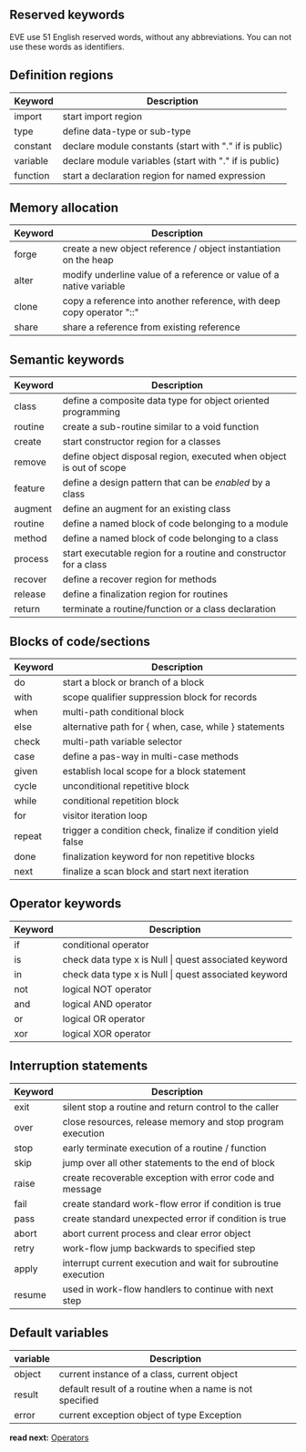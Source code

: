 ## Reserved keywords

EVE use 51 English reserved words, without any abbreviations. You can not use these words as identifiers.


## Definition regions

| Keyword  | Description
|----------|-----------------------------------------------------------------------
| import   | start import region
| type     | define data-type or sub-type 
| constant | declare module constants (start with "." if is public)
| variable | declare module variables (start with "." if is public)
| function | start a declaration region for named expression

## Memory allocation

| Keyword  | Description
|----------|-----------------------------------------------------------------------
| forge    | create a new object reference / object instantiation on the heap
| alter    | modify underline value of a reference or value of a native variable
| clone    | copy a reference into another reference, with deep copy operator "::"
| share    | share  a reference from existing reference

## Semantic keywords

| Keyword  | Description
|----------|-----------------------------------------------------------------------
| class    | define a composite data type for object oriented programming
| routine  | create a sub-routine similar to a void function
| create   | start constructor region for a classes
| remove   | define object disposal region, executed when object is out of scope
| feature  | define a design pattern that can be _enabled_ by a class
| augment  | define an augment for an existing class
| routine  | define a named block of code belonging to a module
| method   | define a named block of code belonging to a class
| process  | start executable region for a routine and constructor for a class
| recover  | define a recover region for methods
| release  | define a finalization region for routines
| return   | terminate a routine/function or a class declaration

## Blocks of code/sections

| Keyword  | Description
|----------|---------------------------------------------------------------------
| do       | start a block or branch of a block
| with     | scope qualifier suppression block for records
| when     | multi-path conditional block
| else     | alternative path for { when, case, while } statements 
| check    | multi-path variable selector
| case     | define a pas-way in multi-case methods
| given    | establish local scope for a block statement 
| cycle    | unconditional repetitive block
| while    | conditional repetition block
| for      | visitor iteration loop 
| repeat   | trigger a condition check, finalize if condition yield false
| done     | finalization keyword for non repetitive blocks 
| next     | finalize a scan block and start next iteration

## Operator keywords

| Keyword  | Description
|----------|-----------------------------------------------------------------
| if       | conditional operator
| is       | check data type x is Null \| quest associated keyword
| in       | check data type x is Null \| quest associated keyword
| not      | logical NOT operator
| and      | logical AND operator
| or       | logical OR  operator
| xor      | logical XOR operator


## Interruption statements

| Keyword  | Description
|----------|-------------------------------------------------------------------
| exit     | silent stop a routine and return control to the caller
| over     | close resources, release memory and stop program execution
| stop     | early terminate execution of a routine / function
| skip     | jump over all other statements to the end of block
| raise    | create recoverable exception with error code and message
| fail     | create standard work-flow error if condition is true
| pass     | create standard unexpected error if condition is true
| abort    | abort current process and clear error object
| retry    | work-flow jump backwards to specified step
| apply    | interrupt current execution and wait for subroutine execution
| resume   | used in work-flow handlers to continue with next step


## Default variables

| variable  | Description
|-----------|------------------------------------------------------------------
| object    | current instance of a class, current object
| result    | default result of a routine when a name is not specified
| error     | current exception object of type Exception

**read next:** [Operators](operators.md)
